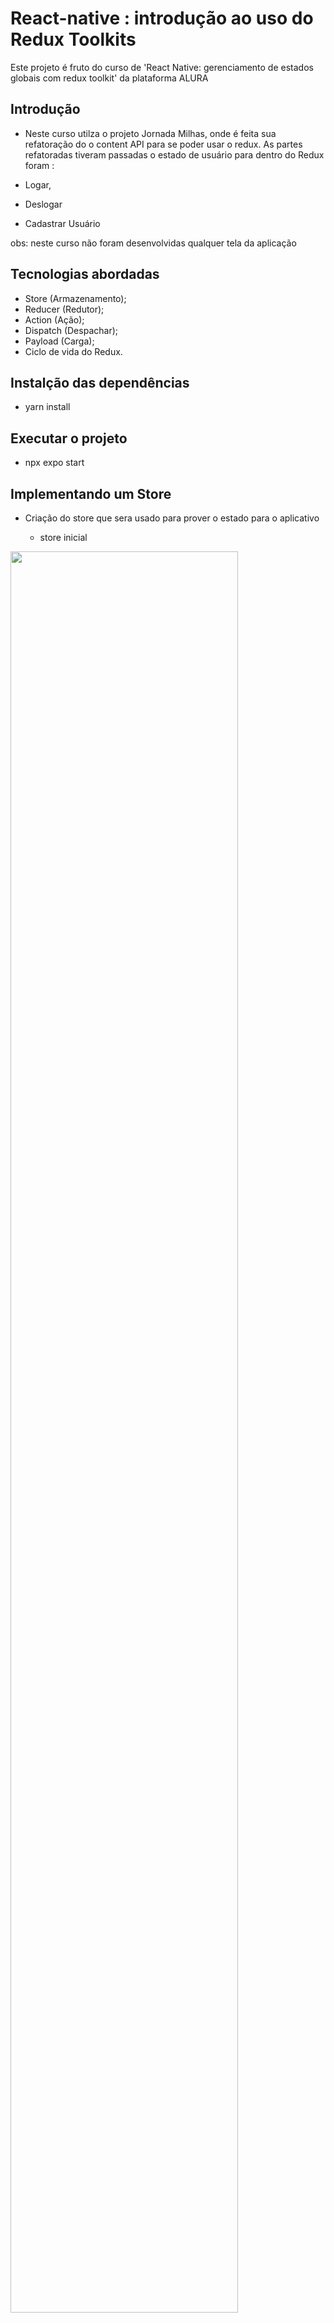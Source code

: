 # React-native : introdução ao uso do Redux Toolkits

Este projeto é fruto do curso de 'React Native: gerenciamento de estados globais com redux toolkit' da plataforma ALURA
 

## Introdução

-  Neste curso utilza o projeto Jornada Milhas, onde é feita sua refatoração do o content API para se poder usar o redux. As partes refatoradas tiveram passadas o estado de usuário para dentro do Redux  foram :

  - Logar, 
  - Deslogar 
  - Cadastrar Usuário  

obs: neste curso não foram desenvolvidas qualquer tela da aplicação


## Tecnologias abordadas
 
  - Store (Armazenamento);
  - Reducer (Redutor);
  - Action (Ação);
  - Dispatch (Despachar);
  - Payload (Carga);
  - Ciclo de vida do Redux.

## Instalção das dependências

- yarn install

## Executar o projeto 

- npx expo start

## Implementando um Store

- Criação do store que sera usado para prover o estado para o aplicativo

  - store inicial

<img src="images/store.inicio.png" alt="" style="width: 85%; display: block;"/>

   - disponibilizando store em app.tsx

<img src="images/app.store.png" alt="" style="width: 85%; display: block;"/>   

## Criando um slice

  - Criação do reducer de usuario e sua referência em store
    
    - reducer usuario

    <img src="images/reducer.usuario.png" alt="" style="width: 85%; display: block;"/> 

    - integração em store 

     <img src="images/store.reducer.usuario.png" alt="" style="width: 85%; display: block;"/> 

    obs: antes da adição desse reducer de usuario a aplicação apresentava uma warning "Store does not have a valid reducer." 

## Criando uma Action

 - criação da action logar e do seu export

  <img src="images/reducer.action.logar.png" alt="" style="width: 85%; display: block;"/> 


## Usando o Dispatch

  Na tela de login, após a validação da ação de logar, será incluida a primeira ação.

  Primeiramente declarando a constante dispatch, importando 'logar' de reducer do usuario 
  obs: necessário dar um 'alias' ao 'logar' de service ficanco 'logarService'

   <img src="images/login.tela.dispatch.png" alt="" style="width: 85%; display: block;"/> 

  A titulo de teste, coloquei um 'console.log' dentro do reducer de usuario 

  <img src="images/reducer.action.log.png" alt="" style="width: 85%; display: block;"/>

  ## migrar do contentAPI para o Redux

  - Passar  a responsabilidade de realizar a ação "logarService" para o reducer e ao invés de passar dois parametros para a função, passar um objeto contendo tal informação. 

  <img src="images/login.refatorado.png" alt="" style="width: 85%; display: block;"/>

  - dentro do reducer caso não seja realizado o login, lança-se um erro que será tratado na tela de login

<img src="images/reducer.acao.logar.png" alt="" style="width: 85%; display: block;"/>

  - Para testar, foi usado inicialmente um usuario já existente na base "mock"

<img src="images/server.usuario.mock.png" alt="" style="width: 85%; display: block;"/>

  - acessar pelo menu "hamurguer" no alto a direita

  <img src="images/menu.login.png" alt="" style="width: 15%; display: block;"/>

  - logando com o usuário 'mock'

 <img src="images/tela.login.png" alt="" style="width: 15%; display: block;"/>

  - verificando logs de service e reducers

 <img src="images/logs.autenticacao.png" alt="" style="width: 75%; display: block;"/> 

 ## Ajuste na funcionalidade da mensagem após o login

- Originalmente ao clicar no menu hambúrguer, no canto superior direito, se tinha a mensagem "Olá, Luiz Fernando!", devido a "logarService" ter passado para o reducer esta funcionalidade parou de funcionar

- abaixo a funcionalidade original

<img src="images/menu.lateral.logado.png" alt="" style="width: 15%; display: block;"/>

- Após essa refatoração, o reducer de usuairo fornece todas as informações necessários para o drawer 

 Realizando um teste de login é percebido que o usuairo está logado porem falta ainda concluir alguns pontos como o reconnhecimento das propriedades como o nome' 


<img src="images/login.drawer.refatorado.png" alt="" style="width: 65%; display: block;"/>

- alteração em 'usuario reducer'


<img src="images/usuario.reducer.interface.png" alt="" style="width: 65%; display: block;"/>





